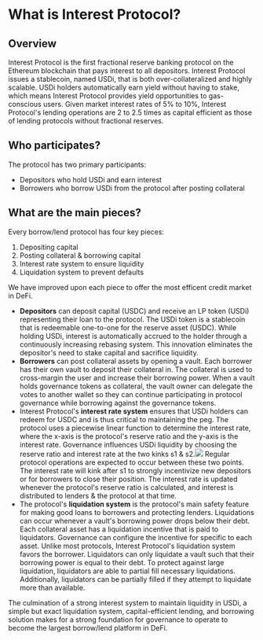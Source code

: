 # What is Interest Protocol?


## Overview
Interest Protocol is the first fractional reserve banking protocol on the Ethereum blockchain that pays interest to all depositors. Interest Protocol issues a stablecoin, named USDi, that is both over-collateralized and highly scalable. USDi holders automatically earn yield without having to stake, which means Interest Protocol provides yield opportunities to gas-conscious users.  Given market interest rates of 5\% to 10\%, Interest Protocol's lending operations are 2 to 2.5 times as capital efficient as those of lending protocols without fractional reserves. 


## Who participates?
The protocol has two primary participants:
* Depositors who hold USDi and earn interest
* Borrowers who borrow USDi from the protocol after posting collateral

## What are the main pieces? 
Every borrow/lend protocol has four key pieces: 
1. Depositing capital 
2. Posting collateral & borrowing capital
3. Interest rate system to ensure liquidity
4. Liquidation system to prevent defaults

We have improved upon each piece to offer the most efficent credit market in DeFi.

* **Depositors** can deposit capital (USDC) and receive an LP token (USDi) representing their loan to the protocol. The USDi token is a stablecoin that is redeemable one-to-one for the reserve asset (USDC). While holding USDi, interest is automatically accrued to the holder through a continuously increasing rebasing system. This innovation eliminates the depositor's need to stake capital and sacrifice liquidity. 
* **Borrowers** can post collateral assets by opening a vault. Each borrower has their own vault to deposit their collateral in. The collateral is used to cross-margin the user and increase their borrowing power. When a vault holds governance tokens as collateral, the vault owner can delegate the votes to another wallet so they can continue participating in protocol governance while borrowing against the governance tokens.
* Interest Protocol's **interest rate system** ensures that USDi holders can redeem for USDC and is thus critical to maintaining the peg. The protocol uses a piecewise linear function to determine the interest rate, where the x-axis is the protocol's reserve ratio and the y-axis is the interest rate. Governance influences USDi liquidity by choosing the reserve ratio and interest rate at the two kinks s1 & s2.![](https://i.imgur.com/sHufcmn.png)
 Regular protocol operations are expected to occur between these two points. The interest rate will kink after s1 to strongly incentivize new depositors or for borrowers to close their position. The interest rate is updated whenever the protocol's reserve ratio is calculated, and interest is distributed to lenders & the protocol at that time.  
* The protocol's **liquidation system** is the protocol's main safety feature for making good loans to borrowers and protecting lenders. Liquidations can occur whenever a vault's borrowing power drops below their debt. Each collateral asset has a liquidation incentive that is paid to liquidators. Governance can configure the incentive for specific to each asset. Unlike most protocols, Interest Protocol's liquidation system favors the borrower. Liquidators can only liquidate a vault such that their borrowing power is equal to their debt. To protect against large liquidation, liquidators are able to partial fill necessary liquidations. Additionally, liquidators can be partially filled if they attempt to liquidate more than available. 

The culmination of a strong interest system to maintain liquidity in USDi, a simple but exact liquidation system, capital-efficient lending, and borrowing solution makes for a strong foundation for governance to operate to become the largest borrow/lend platform in DeFi. 







